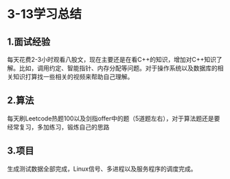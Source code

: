 # 3-13学习总结

 ## 1.面试经验

​	每天花费2-3小时观看八股文，现在主要还是在看C++的知识，增加对C++知识了解。比如，调用约定、智能指针、内存分配等问题。对于操作系统以及数据库的相关知识打算找一些相关的视频来帮助自己理解。

## 2.算法

每天刷Leetcode热题100以及剑指offer中的题（5道题左右），对于算法题还是要经常复习，多加练习，锻炼自己的思路

## 3.项目

生成测试数据全部完成，Linux信号、多进程以及服务程序的调度完成。

